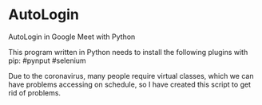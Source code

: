 # AutoLogin
AutoLogin in Google Meet with Python

This program written in Python needs to install the following plugins with pip:
#pynput
#selenium

Due to the coronavirus, many people require virtual classes, which we can have problems accessing 
on schedule, so I have created this script to get rid of problems.
